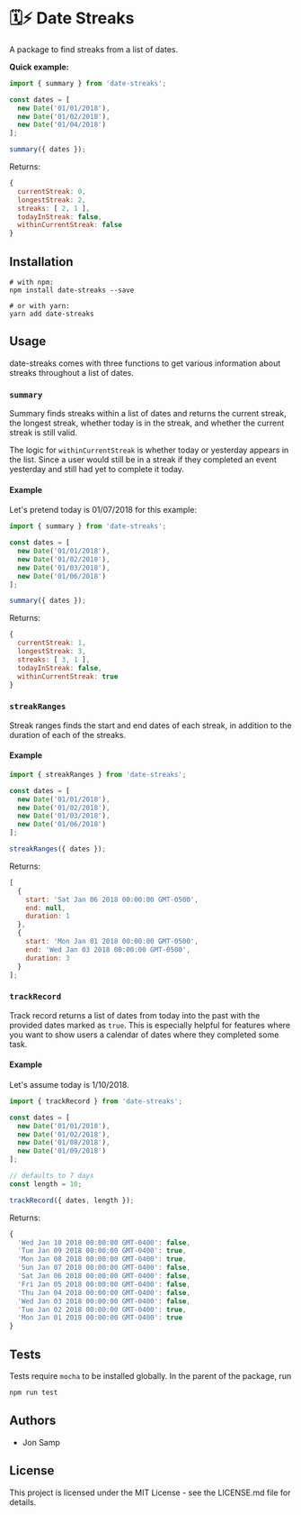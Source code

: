# 🗓⚡️ Date Streaks

A package to find streaks from a list of dates.

**Quick example:**

```js
import { summary } from 'date-streaks';

const dates = [
  new Date('01/01/2018'),
  new Date('01/02/2018'),
  new Date('01/04/2018')
];

summary({ dates });
```

Returns:

```js
{
  currentStreak: 0,
  longestStreak: 2,
  streaks: [ 2, 1 ],
  todayInStreak: false,
  withinCurrentStreak: false
}
```

## Installation

```shell
# with npm:
npm install date-streaks --save

# or with yarn:
yarn add date-streaks
```

## Usage

date-streaks comes with three functions to get various information about streaks throughout a list of dates.

### `summary`

Summary finds streaks within a list of dates and returns the current streak, the longest streak, whether today is in the streak, and whether the current streak is still valid.

The logic for `withinCurrentStreak` is whether today or yesterday appears in the list. Since a user would still be in a streak if they completed an event yesterday and still had yet to complete it today.

#### Example

Let's pretend today is 01/07/2018 for this example:

```js
import { summary } from 'date-streaks';

const dates = [
  new Date('01/01/2018'),
  new Date('01/02/2018'),
  new Date('01/03/2018'),
  new Date('01/06/2018')
];

summary({ dates });
```

Returns:

```js
{
  currentStreak: 1,
  longestStreak: 3,
  streaks: [ 3, 1 ],
  todayInStreak: false,
  withinCurrentStreak: true
}
```

### `streakRanges`

Streak ranges finds the start and end dates of each streak, in addition to the duration of each of the streaks.

#### Example

```js
import { streakRanges } from 'date-streaks';

const dates = [
  new Date('01/01/2018'),
  new Date('01/02/2018'),
  new Date('01/03/2018'),
  new Date('01/06/2018')
];

streakRanges({ dates });
```

Returns:

```js
[
  {
    start: 'Sat Jan 06 2018 00:00:00 GMT-0500',
    end: null,
    duration: 1
  },
  {
    start: 'Mon Jan 01 2018 00:00:00 GMT-0500',
    end: 'Wed Jan 03 2018 00:00:00 GMT-0500',
    duration: 3
  }
];
```

### `trackRecord`

Track record returns a list of dates from today into the past with the provided dates marked as `true`. This is especially helpful for features where you want to show users a calendar of dates where they completed some task.

#### Example

Let's assume today is 1/10/2018.

```js
import { trackRecord } from 'date-streaks';

const dates = [
  new Date('01/01/2018'),
  new Date('01/02/2018'),
  new Date('01/08/2018'),
  new Date('01/09/2018')
];

// defaults to 7 days
const length = 10;

trackRecord({ dates, length });
```

Returns:

```js
{
  'Wed Jan 10 2018 00:00:00 GMT-0400': false,
  'Tue Jan 09 2018 00:00:00 GMT-0400': true,
  'Mon Jan 08 2018 00:00:00 GMT-0400': true,
  'Sun Jan 07 2018 00:00:00 GMT-0400': false,
  'Sat Jan 06 2018 00:00:00 GMT-0400': false,
  'Fri Jan 05 2018 00:00:00 GMT-0400': false,
  'Thu Jan 04 2018 00:00:00 GMT-0400': false,
  'Wed Jan 03 2018 00:00:00 GMT-0400': false,
  'Tue Jan 02 2018 00:00:00 GMT-0400': true,
  'Mon Jan 01 2018 00:00:00 GMT-0400': true
}
```

## Tests

Tests require `mocha` to be installed globally. In the parent of the package, run

```bash
npm run test
```

## Authors

* Jon Samp

## License

This project is licensed under the MIT License - see the LICENSE.md file for details.
